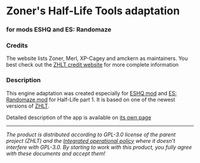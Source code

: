 # Zoner's Half-Life Tools adaptation 
### for mods **ESHQ** and **ES: Randomaze**

### Credits

The website lists Zoner, Merl, XP-Cagey and amckern as maintainers. You best check out the
[ZHLT credit website](http://zhlt.info/credits.html) for more complete information

### Description

This engine adaptation was created especially for [ESHQ mod](https://moddb.com/mods/eshq)
and [ES: Randomaze mod](https://moddb.com/mods/esrm) for Half-Life part 1.
It is based on one of the newest versions of [ZHLT](https://github.com/kriswema/zhlt).

Detailed description of the app is available on [its own page](https://adslbarxatov.github.io/ZHLT-tools-for-ESHQ)

---

*The product is distributed according to GPL-3.0 license of the parent project (ZHLT)
and the [Integrated operational policy](https://adslbarxatov.github.io/IOP) where it doesn’t interfere with GPL-3.0.
By starting to work with this product, you fully agree with these documents and accept them!*
